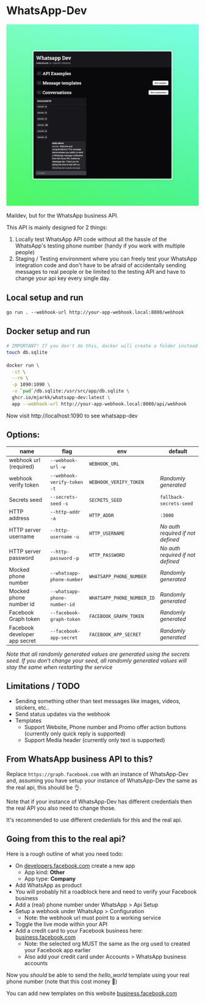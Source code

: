 # WhatsApp-Dev

![Screenshot](/screenshot.jpeg?raw=true "Screenshot")

Maildev, but for the WhatsApp business API.

This API is mainly designed for 2 things:

1. Locally test WhatsApp API code without all the hassle of the WhatsApp's testing phone number (handy if you work with multiple people)
2. Staging / Testing environment where you can freely test your WhatsApp integration code and don't have to be afraid of accidentally sending messages to real people or be limited to the testing API and have to change your api key every single day.

## Local setup and run

```
go run . --webhook-url http://your-app-webhook.local:8080/webhook
```

## Docker setup and run

```sh
# IMPORTANT! If you don't do this, docker will create a folder instead of a file
touch db.sqlite

docker run \
  -it \
  --rm \
  -p 1090:1090 \
  -v `pwd`/db.sqlite:/usr/src/app/db.sqlite \
  ghcr.io/mjarkk/whatsapp-dev:latest \
  app --webhook-url http://your-app-webhook.local:8080/api/webhook
```

Now visit http://localhost:1090 to see whatsapp-dev

## Options:

| name                          | flag                          | env                        | default                           |
| ----------------------------- | ----------------------------- | -------------------------- | --------------------------------- |
| webhook url (required)        | `--webhook-url` `-w`          | `WEBHOOK_URL`              |                                   |
| webhook verify token          | `--webhook-verify-token` `-t` | `WEBHOOK_VERIFY_TOKEN`     | _Randomly generated_              |
| Secrets seed                  | `--secrets-seed` `-s`         | `SECRETS_SEED`             | `fallback-secrets-seed`           |
| HTTP address                  | `--http-addr` `-a`            | `HTTP_ADDR`                | `:3000`                           |
| HTTP server username          | `--http-username` `-u`        | `HTTP_USERNAME`            | _No auth required if not defined_ |
| HTTP server password          | `--http-password` `-p`        | `HTTP_PASSWORD`            | _No auth required if not defined_ |
| Mocked phone number           | `--whatsapp-phone-number`     | `WHATSAPP_PHONE_NUMBER`    | _Randomly generated_              |
| Mocked phone number id        | `--whatsapp-phone-number-id`  | `WHATSAPP_PHONE_NUMBER_ID` | _Randomly generated_              |
| Facebook Graph token          | `--facebook-graph-token`      | `FACEBOOK_GRAPH_TOKEN`     | _Randomly generated_              |
| Facebook developer app secret | `--facebook-app-secret`       | `FACEBOOK_APP_SECRET`      | _Randomly generated_              |

_Note that all randomly generated values are generated using the secrets seed. If you don't change your seed, all randomly generated values will stay the same when restarting the service_

## Limitations / TODO

- Sending something other than text messages like images, videos, stickers, etc..
- Send status updates via the webhook
- Templates
  - Support Website, Phone number and Promo offer action buttons (currently only quick reply is supported)
  - Support Media header (currently only text is supported)

## From WhatsApp business API to this?

Replace `https://graph.facebook.com` with an instance of WhatsApp-Dev and, assuming you have setup your instance of WhatsApp-Dev the same as the real api, this should be 👌.

Note that if your instance of WhatsApp-Dev has different credentials then the real API you also need to change those.

It's recommended to use different credentials for this and the real api.

## Going from this to the real api?

Here is a rough outline of what you need todo:

- On [developers.facebook.com](https://developers.fracebook.com) create a new app
  - App kind: **Other**
  - App type: **Company**
- Add WhatsApp as product
- You will probably hit a roadblock here and need to verify your Facebook business
- Add a (real) phone number under WhatsApp > Api Setup
- Setup a webhook under WhatsApp > Configuration
  - Note: the webhook url must point to a working service
- Toggle the live mode within your API
- Add a credit card to your Facebook business here: [business.facebook.com](https://business.facebook.com/billing_hub/accounts/details)
  - Note: the selected org MUST the same as the org used to created your Facebook app earlier
  - Also add your credit card under Accounts > WhatsApp business accounts

Now you _should_ be able to send the _hello_world_ template using your real phone number (note that this cost money 💸)

You can add new templates on this website [business.facebook.com](https://business.facebook.com/wa/manage/home/)
